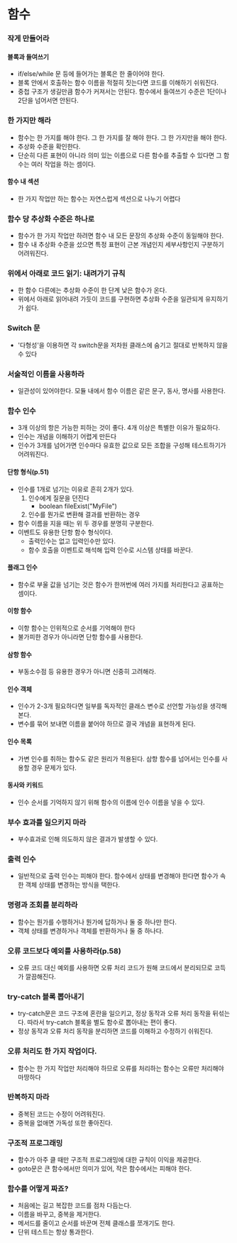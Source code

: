 # 함수

### 작게 만들어라
#### 블록과 들여쓰기
- if/else/while 문 등에 들어가는 블록은 한 줄이어야 한다.
- 블록 안에서 호출하는 함수 이름을 적절히 짓는다면 코드를 이해하기 쉬워진다.
- 중첩 구조가 생길만큼 함수가 커져서는 안된다. 함수에서 들여쓰기 수준은 1단이나 2단을 넘어서면 안된다.

### 한 가지만 해라
- 함수는 한 가지를 해야 한다. 그 한 가지를 잘 해야 한다. 그 한 가지만을 해야 한다.
- 추상화 수준을 확인한다.
- 단순히 다른 표현이 아니라 의미 있는 이름으로 다른 함수를 추출할 수 있다면 그 함수는 여러 작업을 하는 셈이다.
#### 함수 내 섹션
- 한 가지 작업만 하는 함수는 자연스럽게 섹션으로 나누기 어렵다

### 함수 당 추상화 수준은 하나로
- 함수가 한 가지 작업만 하려면 함수 내 모든 문장의 추상화 수준이 동일해야 한다.
- 함수 내 추상화 수준을 섰으면 특정 표현이 근본 개념인지 세부사항인지 구분하기 어려워진다. 

### 위에서 아래로 코드 읽기: 내려가기 규칙
- 한 함수 다른에는 추상화 수준이 한 단계 낮은 함수가 온다.
- 위에서 아래로 읽어내려 가듯이 코드를 구현하면 추상화 수준을 일관되게 유지하기가 쉽다.

### Switch 문
- '다형성'을 이용하면 각 switch문을 저차원 클래스에 숨기고 절대로 반복하지 않을 수 있다

### 서술적인 이름을 사용하라
- 일관성이 있어야한다. 모듈 내에서 함수 이름은 같은 문구, 동사, 명사를 사용한다.

### 함수 인수
- 3개 이상의 항은 가능한 피하는 것이 좋다. 4개 이상은 특별한 이유가 필요하다.
- 인수는 개념을 이해하기 어렵게 만든다
- 인수가 3개를 넘어가면 인수마다 유효한 값으로 모든 조합을 구성해 테스트하기가 어려워진다.
#### 단항 형식(p.51)
- 인수를 1개로 넘기는 이유로 흔히 2개가 있다.
    1. 인수에게 질문을 던진다
        - boolean fileExist("MyFile")
    2. 인수를 뭔가로 변환해 결과를 반환하는 경우
- 함수 이름을 지을 때는 위 두 경우를 분명히 구분한다.
- 이벤트도 유용한 단항 함수 형식이다.
    - 출력인수는 없고 입력인수만 있다.
    - 함수 호출을 이벤트로 해석해 입력 인수로 시스템 상태를 바꾼다.
#### 플래그 인수
- 함수로 부울 값을 넘기는 것은 함수가 한꺼번에 여러 가지를 처리한다고 공표하는 셈이다.
#### 이항 함수
- 이항 함수는 인위적으로 순서를 기억해야 한다
- 불가피한 경우가 아니라면 단항 함수를 사용한다.
#### 삼항 함수
- 부동소수점 등 유용한 경우가 아니면 신중히 고려해라.
#### 인수 객체
- 인수가 2-3개 필요하다면 일부를 독자적인 클래스 변수로 선언할 가능성을 생각해본다.
- 변수를 묶어 보내면 이름을 붙어야 하므로 결국 개념을 표현하게 된다.
#### 인수 목록
- 가변 인수를 취하는 함수도 같은 원리가 적용된다. 삼항 함수를 넘어서는 인수를 사용할 경우 문제가 있다.
#### 동사와 키워드
- 인수 순서를 기억하지 않기 위해 함수의 이름에 인수 이름을 넣을 수 있다.

### 부수 효과를 일으키지 마라
- 부수효과로 인해 의도하지 않은 결과가 발생할 수 있다. 

### 출력 인수 
- 일반적으로 출력 인수는 피해야 한다. 함수에서 상태를 변경해야 한다면 함수가 속한 객체 상태를 변경하는 방식을 택한다.

### 명령과 조회를 분리하라
- 함수는 뭔가를 수행하거나 뭔가에 답하거나 둘 중 하나만 한다.
- 객체 상태를 변경하거나 객체를 반환하거나 둘 중 하나다.

### 오류 코드보다 예외를 사용하라(p.58)
- 오류 코드 대신 예외를 사용하면 오류 처리 코드가 원해 코드에서 분리되므로 코득가 깔끔해진다. 

### try-catch 블록 뽑아내기
- try-catch문은 코드 구조에 혼란을 일으키고, 정상 동작과 오류 처리 동작을 뒤섞는다. 따라서 try-catch 블록을 별도 함수로 뽑아내는 편이 좋다.
- 정상 동작과 오류 처리 동작을 분리하면 코드를 이해하고 수정하기 쉬워진다.

### 오류 처리도 한 가지 작업이다.
- 함수는 한 가지 작업만 처리해야 하므로 오류를 처리하는 함수는 오류만 처리해야 마땅하다

### 반복하지 마라
- 중복된 코드는 수정이 어려워진다.
- 중복을 없애면 가독성 또한 좋아진다. 

### 구조적 프로그래밍
- 함수가 아주 클 때만 구조적 프로그래밍에 대한 규칙이 이익을 제공한다. 
- goto문은 큰 함수에서만 의미가 있어, 작은 함수에서는 피해야 한다.

### 함수를 어떻게 짜죠?
- 처음에는 길고 복잡한 코드를 점차 다듬는다.
- 이름을 바꾸고, 중복을 제거한다.
- 메서드를 줄이고 순서를 바꾼며 전체 클래스를 쪼개기도 한다.
- 단위 테스트는 항상 통과한다.